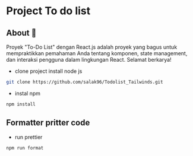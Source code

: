 # Project To do list

## About 🚀

Proyek "To-Do List" dengan React.js adalah proyek yang bagus untuk mempraktikkan pemahaman Anda tentang komponen, state management, dan interaksi pengguna dalam lingkungan React. Selamat berkarya!

-  clone project install node js

```bash
git clone https://github.com/salak96/Todolist_Tailwinds.git

```
- instal npm
```bash
npm install
```

## Formatter pritter code

-   run prettier

```bash
npm run format
```
